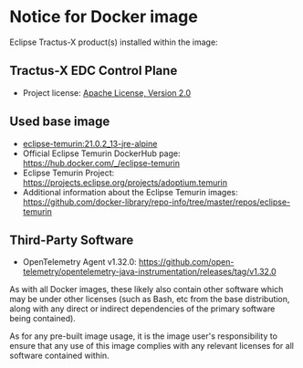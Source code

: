 # Notice for Docker image

Eclipse Tractus-X product(s) installed within the image:

## Tractus-X EDC Control Plane

- Project license: [Apache License, Version 2.0](https://github.com/eclipse-tractusx/tractusx-edc/blob/main/LICENSE)

## Used base image

- [eclipse-temurin:21.0.2_13-jre-alpine](https://github.com/adoptium/containers)
- Official Eclipse Temurin DockerHub page: <https://hub.docker.com/_/eclipse-temurin>
- Eclipse Temurin Project: <https://projects.eclipse.org/projects/adoptium.temurin>
- Additional information about the Eclipse Temurin
  images: <https://github.com/docker-library/repo-info/tree/master/repos/eclipse-temurin>

## Third-Party Software

- OpenTelemetry Agent v1.32.0: <https://github.com/open-telemetry/opentelemetry-java-instrumentation/releases/tag/v1.32.0>

As with all Docker images, these likely also contain other software which may be under other licenses (such as Bash, etc
from the base distribution, along with any direct or indirect dependencies of the primary software being contained).

As for any pre-built image usage, it is the image user's responsibility to ensure that any use of this image complies
with any relevant licenses for all software contained within.
